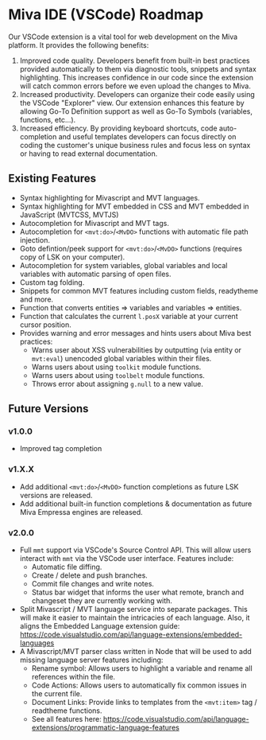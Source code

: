 # Miva IDE (VSCode) Roadmap

Our VSCode extension is a vital tool for web development on the Miva platform. It provides the following benefits:

1. Improved code quality. Developers benefit from built-in best practices provided automatically to them via diagnostic tools, snippets and syntax highlighting. This increases confidence in our code since the extension will catch common errors before we even upload the changes to Miva.
2. Increased productivity. Developers can organize their code easily using the VSCode "Explorer" view. Our extension enhances this feature by allowing Go-To Definition support as well as Go-To Symbols (variables, functions, etc...).
3. Increased efficiency. By providing keyboard shortcuts, code auto-completion and useful templates developers can focus directly on coding the customer's unique business rules and focus less on syntax or having to read external documentation.

## Existing Features

- Syntax highlighting for Mivascript and MVT languages.
- Syntax highlighting for MVT embedded in CSS and MVT embedded in JavaScript (MVTCSS, MVTJS)
- Autocompletion for Mivascript and MVT tags.
- Autocompletion for `<mvt:do>`/`<MvDO>` functions with automatic file path injection.
- Goto defintion/peek support for `<mvt:do>`/`<MvDO>` functions (requires copy of LSK on your computer).
- Autocompletion for system variables, global variables and local variables with automatic parsing of open files.
- Custom tag folding.
- Snippets for common MVT features including custom fields, readytheme and more.
- Function that converts entities => variables and variables => entities.
- Function that calculates the current `l.posX` variable at your current cursor position.
- Provides warning and error messages and hints users about Miva best practices:
	- Warns user about XSS vulnerabilities by outputting (via entity or `mvt:eval`) unencoded global variables within their files.
	- Warns users about using `toolkit` module functions.
	- Warns users about using `toolbelt` module functions.
	- Throws error about assigning `g.null` to a new value.

## Future Versions

### v1.0.0

- Improved tag completion

### v1.X.X

- Add additional `<mvt:do>`/`<MvDO>` function completions as future LSK versions are released.
- Add additional built-in function completions & documentation as future Miva Empressa engines are released.

### v2.0.0

- Full `mmt` support via VSCode's Source Control API. This will allow users interact with `mmt` via the VSCode user interface. Features include:
	- Automatic file diffing.
	- Create / delete and push branches.
	- Commit file changes and write notes.
	- Status bar widget that informs the user what remote, branch and changeset they are currently working with.
- Split Mivascript / MVT language service into separate packages. This will make it easier to maintain the intricacies of each language. Also, it aligns the Embedded Language extension guide: https://code.visualstudio.com/api/language-extensions/embedded-languages
- A Mivascript/MVT parser class written in Node that will be used to add missing language server features including:
	- Rename symbol: Allows users to highlight a variable and rename all references within the file.
	- Code Actions: Allows users to automatically fix common issues in the current file.
	- Document Links: Provide links to templates from the `<mvt:item>` tag / readtheme functions.
	- See all features here: https://code.visualstudio.com/api/language-extensions/programmatic-language-features
